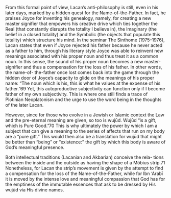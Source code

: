 From this formal point of view, Lacan’s anti-philosophy is still, even in his later days, marked by a hidden quest for the Name-of-the-Father.  In fact, he  praises Joyce for inventing his genealogy, namely, for creating a new master  signifier that empowers his creative drive which ties together the Real (that  constantly  disrupts  the  totality  I  believe  in),  the  Imaginary  (the  belief  in  a   closed  totality)  and  the  Symbolic  (the  objects  that  populate  this  totality)   which structure his mind. In the seminar The Sinthome (1975–1976), Lacan  states that even if Joyce rejected his father because he never acted as a father  to  him,  through  his  literary  style  Joyce  was  able  to  reinvent  new  meanings   associated with his proper noun and thus treat it as a common noun. In this  sense,  the  sound  of  his  proper  noun  becomes  a  new  master-signifier  and   thus a compensation for the loss of his father. In other words, the name-of- the-father once lost comes back into the game through the hidden door of  Joyce’s  capacity  to  glide  on  the  meanings  of  his  proper  name:  “The  noun   which is his, this is what he values at the expense of his father.”69 Yet, this  autoproductive subjectivity can function only if I become father of my own  subjectivity. This is where one still finds a trace of Plotinian Neoplatonism  and the urge to use the word being in the thoughts of the later Lacan.

However, since for those who evolve in a Jewish or Islamic context the  Law  and  the  pre-eternal  meaning  are  given,  so  too  is  wujūd.  Wujūd  “is  a   gift,  which  is  Pure  Good.”70  This  is  why  ultimately  the  power  by  which  I   am a subject that can give a meaning to the series of affects that run on my  body are a “pure gift.” This would then also be a translation for wujūd that  might be better than “being” or “existence:” the gift by which this body is  aware of God’s meaningful presence. 

Both  intellectual  traditions  (Lacanian  and  Akbarian)  conceive  the  rela- tions between the inside and the outside as having the shape of a Möbius  strip.71 Nonetheless, for Lacan the strip’s movement is given by the attempt  to  find  a  compensation  for  the  loss  of  the  Name-of-the-Father,  while  for   Ibn ‘Arabī it is moved by the intense love and meaningful compassion that  God has for the emptiness of the immutable essences that ask to be dressed  by His wujūd via His divine names. 
